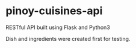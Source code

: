 # pinoy-cuisines-api
RESTful API built using Flask and Python3

Dish and ingredients were created first for testing.